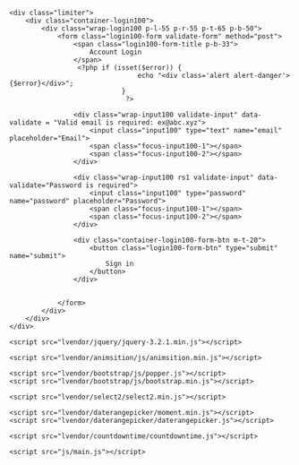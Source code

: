 <!DOCTYPE html>
<html lang="en">
<head>
	<title>Login</title>
	<meta charset="UTF-8">
	<meta name="viewport" content="width=device-width, initial-scale=1">
<!--===============================================================================================-->	
	<link rel="icon" type="image/png" href="limages/icons/favicon.ico"/>
<!--===============================================================================================-->
	<link rel="stylesheet" type="text/css" href="lvendor/bootstrap/css/bootstrap.min.css">
<!--===============================================================================================-->
	<link rel="stylesheet" type="text/css" href="lfonts/font-awesome-4.7.0/css/font-awesome.min.css">
<!--===============================================================================================-->
	<link rel="stylesheet" type="text/css" href="lfonts/Linearicons-Free-v1.0.0/icon-font.min.css">
<!--===============================================================================================-->
	<link rel="stylesheet" type="text/css" href="lvendor/animate/animate.css">
<!--===============================================================================================-->	
	<link rel="stylesheet" type="text/css" href="lvendor/css-hamburgers/hamburgers.min.css">
<!--===============================================================================================-->
	<link rel="stylesheet" type="text/css" href="lvendor/animsition/css/animsition.min.css">
<!--===============================================================================================-->
	<link rel="stylesheet" type="text/css" href="lvendor/select2/select2.min.css">
<!--===============================================================================================-->	
	<link rel="stylesheet" type="text/css" href="lvendor/daterangepicker/daterangepicker.css">
<!--===============================================================================================-->
	<link rel="stylesheet" type="text/css" href="lcss/util.css">
	<link rel="stylesheet" type="text/css" href="lcss/main.css">
<!--===============================================================================================-->
</head>
<body>
	
	<div class="limiter">
		<div class="container-login100">
			<div class="wrap-login100 p-l-55 p-r-55 p-t-65 p-b-50">
				<form class="login100-form validate-form" method="post">
					<span class="login100-form-title p-b-33">
						Account Login
					</span>
					 <?php if (isset($error)) {
                                    echo "<div class='alert alert-danger'>{$error}</div>";
                                } 
                                 ?>

					<div class="wrap-input100 validate-input" data-validate = "Valid email is required: ex@abc.xyz">
						<input class="input100" type="text" name="email" placeholder="Email">
						<span class="focus-input100-1"></span>
						<span class="focus-input100-2"></span>
					</div>

					<div class="wrap-input100 rs1 validate-input" data-validate="Password is required">
						<input class="input100" type="password" name="password" placeholder="Password">
						<span class="focus-input100-1"></span>
						<span class="focus-input100-2"></span>
					</div>

					<div class="container-login100-form-btn m-t-20">
						<button class="login100-form-btn" type="submit" name="submit">
							Sign in
						</button>
					</div>

					
				</form>
			</div>
		</div>
	</div>
	

	
<!--===============================================================================================-->
	<script src="lvendor/jquery/jquery-3.2.1.min.js"></script>
<!--===============================================================================================-->
	<script src="lvendor/animsition/js/animsition.min.js"></script>
<!--===============================================================================================-->
	<script src="lvendor/bootstrap/js/popper.js"></script>
	<script src="lvendor/bootstrap/js/bootstrap.min.js"></script>
<!--===============================================================================================-->
	<script src="lvendor/select2/select2.min.js"></script>
<!--===============================================================================================-->
	<script src="lvendor/daterangepicker/moment.min.js"></script>
	<script src="lvendor/daterangepicker/daterangepicker.js"></script>
<!--===============================================================================================-->
	<script src="lvendor/countdowntime/countdowntime.js"></script>
<!--===============================================================================================-->
	<script src="js/main.js"></script>

</body>
</html>